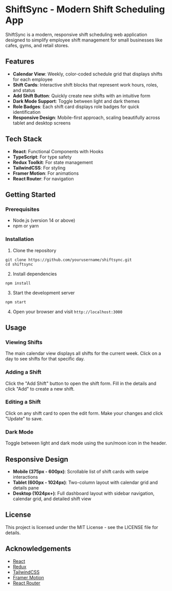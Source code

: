 # ShiftSync - Modern Shift Scheduling App

ShiftSync is a modern, responsive shift scheduling web application designed to simplify employee shift management for small businesses like cafes, gyms, and retail stores.

## Features

- **Calendar View**: Weekly, color-coded schedule grid that displays shifts for each employee
- **Shift Cards**: Interactive shift blocks that represent work hours, roles, and status
- **Add Shift Button**: Quickly create new shifts with an intuitive form
- **Dark Mode Support**: Toggle between light and dark themes
- **Role Badges**: Each shift card displays role badges for quick identification
- **Responsive Design**: Mobile-first approach, scaling beautifully across tablet and desktop screens

## Tech Stack

- **React**: Functional Components with Hooks
- **TypeScript**: For type safety
- **Redux Toolkit**: For state management
- **TailwindCSS**: For styling
- **Framer Motion**: For animations
- **React Router**: For navigation

## Getting Started

### Prerequisites

- Node.js (version 14 or above)
- npm or yarn

### Installation

1. Clone the repository
```
git clone https://github.com/yourusername/shiftsync.git
cd shiftsync
```

2. Install dependencies
```
npm install
```

3. Start the development server
```
npm start
```

4. Open your browser and visit `http://localhost:3000`

## Usage

### Viewing Shifts

The main calendar view displays all shifts for the current week. Click on a day to see shifts for that specific day.

### Adding a Shift

Click the "Add Shift" button to open the shift form. Fill in the details and click "Add" to create a new shift.

### Editing a Shift

Click on any shift card to open the edit form. Make your changes and click "Update" to save.

### Dark Mode

Toggle between light and dark mode using the sun/moon icon in the header.

## Responsive Design

- **Mobile (375px - 600px)**: Scrollable list of shift cards with swipe interactions
- **Tablet (600px - 1024px)**: Two-column layout with calendar grid and details pane
- **Desktop (1024px+)**: Full dashboard layout with sidebar navigation, calendar grid, and detailed shift view

## License

This project is licensed under the MIT License - see the LICENSE file for details.

## Acknowledgements

- [React](https://reactjs.org/)
- [Redux](https://redux.js.org/)
- [TailwindCSS](https://tailwindcss.com/)
- [Framer Motion](https://www.framer.com/motion/)
- [React Router](https://reactrouter.com/) 
